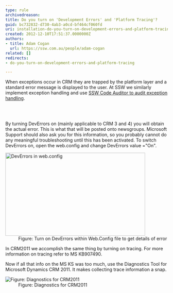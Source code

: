 ```yaml
---
type: rule
archivedreason: 
title: Do you turn on 'Development Errors' and 'Platform Tracing'?
guid: bc732832-d730-4ab3-a0cd-bf464cf060fd
uri: installation-do-you-turn-on-development-errors-and-platform-tracing
created: 2012-12-10T17:51:37.0000000Z
authors:
- title: Adam Cogan
  url: https://ssw.com.au/people/adam-cogan
related: []
redirects:
- do-you-turn-on-development-errors-and-platform-tracing

---
```



<p>​When exceptions occur in CRM they are trapped by the platform layer and a standard error message is displayed to the user. At SSW we similarly implement exception handling and use <a href="/do-you-catch-and-re-throw-exceptions-properly"> SSW Code Auditor to audit exception handling</a>.</p>
                
<br><excerpt class='endintro'></excerpt><br>
<p>By turning DevErrors on (mainly applicable to CRM 3 and 4) you will obtain the actual error. This is what that will be posted onto newsgroups. Microsoft Support should also ask you for this information, so you probably cannot do any meaningful troubleshooting until this has been activated. To switch DevErrors on, open the web.config and change DevErrors value =&quot;On&quot;.</p>
                <dl class="image">
                    <dt><img width="434" height="258" alt="DevErrors in web.config" src="/PublishingImages/CRM_DevErrors.jpg" /></dt>
                    <dd>Figure&#58; Turn on DevErrors within Web.Config file to get details of error</dd>
                </dl>
                <p>In CRM2011 we accomplish the same thing by turning on tracing. For more information on tracing refer to MS KB907490.</p>
                <p>Now if all that info on the MS KS was too much, use the Diagnostics Tool for Microsoft Dynamics CRM 2011. It makes collecting trace information a snap.</p>
                <dl class="image">
                    <dt><img alt="Figure&#58; Diagnostics for CRM2011" src="/PublishingImages/Diagnostics-for-CRM.jpg" /></dt>
                    <dd>Figure&#58; Diagnostics for CRM2011</dd>
                </dl>


